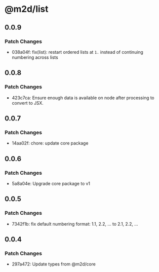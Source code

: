 # @m2d/list

## 0.0.9

### Patch Changes

- 038a04f: fix(list): restart ordered lists at `1.` instead of continuing numbering across lists

## 0.0.8

### Patch Changes

- 423c7ca: Ensure enough data is available on node after processing to convert to JSX.

## 0.0.7

### Patch Changes

- 14aa02f: chore: update core package

## 0.0.6

### Patch Changes

- 5a8a04e: Upgrade core package to v1

## 0.0.5

### Patch Changes

- 7342f1b: fix default numbering format: 1.1, 2.2, ... to 2.1, 2.2, ...

## 0.0.4

### Patch Changes

- 297a472: Update types from @m2d/core
